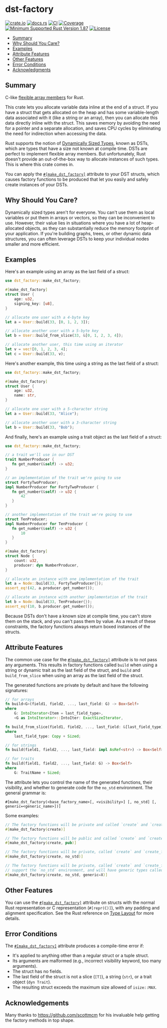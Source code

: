 # dst-factory

[![crate.io](https://img.shields.io/crates/v/dst-factory.svg)](https://crates.io/crates/dst-factory)
[![docs.rs](https://docs.rs/dst-factory/badge.svg)](https://docs.rs/dst-factory)
[![CI](https://github.com/geeknoid/dst-factory/workflows/main/badge.svg)](https://github.com/geeknoid/dst-factory/actions)
[![Coverage](https://codecov.io/gh/geeknoid/dst-factory/graph/badge.svg?token=FCUG0EL5TI)](https://codecov.io/gh/geeknoid/dst-factory)
[![Minimum Supported Rust Version 1.87](https://img.shields.io/badge/MSRV-1.87-blue.svg)]()
[![License](https://img.shields.io/badge/license-MIT-blue.svg)](./LICENSE)

* [Summary](#summary)
* [Why Should You Care?](#why-should-you-care)
* [Examples](#examples)
* [Attribute Features](#attribute-features)
* [Other Features](#other-features)
* [Error Conditions](#error-conditions)
* [Acknowledgments](#acknowledgements)

## Summary

C-like [flexible array members](https://en.wikipedia.org/wiki/Flexible_array_member) for Rust.

This crate lets you allocate variable data inline at the end of a struct. If you have a
struct that gets allocated on the heap and has some variable-length data associated with it
(like a string or an array), then you can allocate this data directly inline with the struct.
This saves memory by avoiding the need for a pointer and a separate allocation, and saves CPU
cycles by eliminating the need for indirection when accessing the data.

Rust supports the notion of [Dynamically Sized Types](https://doc.rust-lang.org/reference/dynamically-sized-types.html), known as DSTs,
which are types that have a size not known at compile time. DSTs are perfect to implement
flexible array members. But unfortunately, Rust doesn't provide an out-of-the-box way to allocate
instances of such types. This is where this crate comes in.

You can apply the [`#[make_dst_factory]`](https://docs.rs/dst-factory/latest/dst_factory/attr.make_dst_factory.html) attribute to your DST structs, which causes factory
functions to be produced that let you easily and safely create instances of your DSTs.

## Why Should You Care?

Dynamically sized types aren't for everyone. You can't use them as local variables
or put them in arrays or vectors, so they can be inconvenient to use. However, their value
lies in situations where you have a lot of heap-allocated objects, as they can substantially
reduce the memory footprint of your application. If you're building graphs, trees, or other
dynamic data structures, you can often leverage DSTs to keep your individual nodes smaller
and more efficient.

## Examples

Here's an example using an array as the last field of a struct:

```rust
use dst_factory::make_dst_factory;

#[make_dst_factory]
struct User {
    age: u32,
    signing_key: [u8],
}

// allocate one user with a 4-byte key
let a = User::build(33, [0, 1, 2, 3]);

// allocate another user with a 5-byte key
let b = User::build_from_slice(33, &[0, 1, 2, 3, 4]);

// allocate another user, this time using an iterator
let v = vec![0, 1, 2, 3, 4];
let c = User::build(33, v);
```
Here's another example, this time using a string as the last field of a struct:

```rust
use dst_factory::make_dst_factory;

#[make_dst_factory]
struct User {
    age: u32,
    name: str,
}

// allocate one user with a 5-character string
let a = User::build(33, "Alice");

// allocate another user with a 3-character string
let b = User::build(33, "Bob");
```
And finally, here's an example using a trait object as the last field of a struct:
```rust
use dst_factory::make_dst_factory;

// a trait we'll use in our DST
trait NumberProducer {
   fn get_number(&self) -> u32;
}

// an implementation of the trait we're going to use
struct FortyTwoProducer;
impl NumberProducer for FortyTwoProducer {
   fn get_number(&self) -> u32 {
       42
   }
}

// another implementation of the trait we're going to use
struct TenProducer;
impl NumberProducer for TenProducer {
   fn get_number(&self) -> u32 {
       10
   }
}

#[make_dst_factory]
struct Node {
    count: u32,
    producer: dyn NumberProducer,
}

// allocate an instance with one implementation of the trait
let a = Node::build(33, FortyTwoProducer{});
assert_eq!(42, a.producer.get_number());

// allocate an instance with another implementation of the trait
let b = Node::build(33, TenProducer{});
assert_eq!(10, b.producer.get_number());
```

Because DSTs don't have a known size at compile time, you can't store them on the stack,
and you can't pass them by value. As a result of these constraints, the factory functions
always return boxed instances of the structs.

## Attribute Features

The common use case for the [`#[make_dst_factory]`](https://docs.rs/dst-factory/latest/dst_factory/attr.make_dst_factory.html) attribute is to not pass any arguments.
This results in factory functions called `build` when using a string or dynamic trait as the
last field of the struct, and `build` and `build_from_slice` when using an array as the last
field of the struct.

The generated functions are private by default and have the following signatures:

```rust
// for arrays
fn build<G>(field1, field2, ..., last_field: G) -> Box<Self>
where
    G: IntoIterator<Item = last_field_type>,
    <G as IntoIterator>::IntoIter: ExactSizeIterator,

fn build_from_slice(field1, field2, ..., last_field: &[last_field_type]) -> Box<Self>
where
    last_field_type: Copy + Sized;

// for strings
fn build(field1, field2, ..., last_field: impl AsRef<str>) -> Box<Self>;

// for traits
fn build(field1, field2, ..., last_field: G) -> Box<Self>
where
    G: TraitName + Sized;
```

The attribute lets you control the name of the generated functions, their
visibility, and whether to generate code for the `no_std` environment. The general
grammar is:

```
#[make_dst_factory(<base_factory_name>[, <visibility>] [, no_std] [, generic=<generic_name>])]
```

Some examples:

```rust
// The factory functions will be private and called `create` and `create_from_slice`
#[make_dst_factory(create)]

// The factory functions will be public and called `create` and `create_from_slice`
#[make_dst_factory(create, pub)]

// The factory functions will be private, called `create` and `create_from_slice`, and support the `no_std` environment
#[make_dst_factory(create, no_std)]

// The factory functions will be private, called `create` and `create_from_slice`,
// support the `no_std` environment, and will have generic types called `X`.
#[make_dst_factory(create, no_std, generic=X)]
```

## Other Features

You can use the [`#[make_dst_factory]`](https://docs.rs/dst-factory/latest/dst_factory/attr.make_dst_factory.html) attribute on structs with the normal Rust
representation or C representation (`#[repr(C)]`), with any padding and alignment
specification. See the Rust reference on [Type Layout](https://doc.rust-lang.org/reference/type-layout.html)
for more details.

## Error Conditions

The [`#[make_dst_factory]`](https://docs.rs/dst-factory/latest/dst_factory/attr.make_dst_factory.html) attribute produces a compile-time error if:

- It's applied to anything other than a regular struct or a tuple struct.
- Its arguments are malformed (e.g., incorrect visibility keyword, too many arguments).
- The struct has no fields.
- The last field of the struct is not a slice (`[T]`), a string (`str`), or a trait object (`dyn Trait`).
- The resulting struct exceeds the maximum size allowed of `isize::MAX`.

## Acknowledgements

Many thanks to <https://github.com/scottmcm> for his invaluable help getting the factory methods
in top shape.
